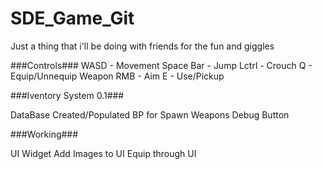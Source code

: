 # SDE_Game_Git

Just a thing that i'll be doing with friends for the fun and giggles

###Controls###
WASD - Movement
Space Bar - Jump
Lctrl - Crouch
Q - Equip/Unnequip Weapon
RMB - Aim
E - Use/Pickup

###Iventory System 0.1###

DataBase Created/Populated
BP for Spawn Weapons
Debug Button

###Working###

UI Widget 
Add Images to UI
Equip through UI

